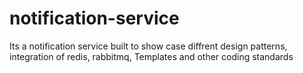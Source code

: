 # notification-service
Its a notification service built to show case diffrent design patterns, integration of redis, rabbitmq, Templates and other coding standards
